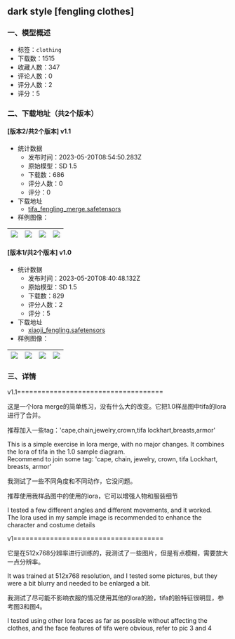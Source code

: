 ## dark style [fengling clothes]
### 一、模型概述

- 标签：`clothing`
- 下载数：1515
- 收藏人数：347
- 评论人数：0
- 评分人数：2
- 评分：5

### 二、下载地址（共2个版本）

#### [版本2/共2个版本] v1.1

- 统计数据
  - 发布时间：2023-05-20T08:54:50.283Z
  - 原始模型：SD 1.5
  - 下载数：686
  - 评分人数：0
  - 评分：0
- 下载地址
  - [tifa_fengling_merge.safetensors](https://civitai.com/api/download/models/75740)
- 样例图像：

| <img src="https://image.civitai.com/xG1nkqKTMzGDvpLrqFT7WA/60ee75b1-d62a-499f-9e8f-e449e7a9ee3c/width=450/847529.jpeg" /> | <img src="https://image.civitai.com/xG1nkqKTMzGDvpLrqFT7WA/fdf25fd5-86ce-4e20-95d1-b34f791a58ba/width=450/847531.jpeg" /> | <img src="https://image.civitai.com/xG1nkqKTMzGDvpLrqFT7WA/5134d0b8-c554-47cb-9643-52f3fdf6d3ae/width=450/847546.jpeg" /> | <img src="https://image.civitai.com/xG1nkqKTMzGDvpLrqFT7WA/53298593-5772-47b8-89be-54a91153cc34/width=450/847547.jpeg" /> |
| ---- | ---- | ---- | ---- |

#### [版本1/共2个版本] v1.0

- 统计数据
  - 发布时间：2023-05-20T08:40:48.132Z
  - 原始模型：SD 1.5
  - 下载数：829
  - 评分人数：2
  - 评分：5
- 下载地址
  - [xiaoji_fengling.safetensors](https://civitai.com/api/download/models/60195)
- 样例图像：

| <img src="https://image.civitai.com/xG1nkqKTMzGDvpLrqFT7WA/3f986771-4b4a-4f0c-4d48-8894293e2000/width=450/657233.jpeg" /> | <img src="https://image.civitai.com/xG1nkqKTMzGDvpLrqFT7WA/d22e4ee7-f51c-4baf-e9f9-a457ca102800/width=450/657357.jpeg" /> | <img src="https://image.civitai.com/xG1nkqKTMzGDvpLrqFT7WA/e3e7cd8a-d0b4-45a9-aa46-4fb6b1906700/width=450/657613.jpeg" /> | <img src="https://image.civitai.com/xG1nkqKTMzGDvpLrqFT7WA/e44c2a61-6663-472e-9857-8b971d137200/width=450/657614.jpeg" /> |
| ---- | ---- | ---- | ---- |


### 三、详情
<p>v1.1====================================</p><p>这是一个lora merge的简单练习，没有什么大的改变。它把1.0样品图中tifa的lora进行了合并。</p><p>推荐加入一些tag：'cape,chain,jewelry,crown,tifa lockhart,breasts,armor'</p><p>This is a simple exercise in lora merge, with no major changes. It combines the lora of tifa in the 1.0 sample diagram.<br />Recommend to join some tag: 'cape, chain, jewelry, crown, tifa Lockhart, breasts, armor'</p><p>我测试了一些不同角度和不同动作，它没问题。</p><p>推荐使用我样品图中的使用的lora，它可以增强人物和服装细节</p><p></p><p>I tested a few different angles and different movements, and it worked.<br />The lora used in my sample image is recommended to enhance the character and costume details</p><p></p><p></p><p>v1=====================================</p><p>它是在512x768分辨率进行训练的，我测试了一些图片，但是有点模糊，需要放大一点分辨率。</p><p>It was trained at 512x768 resolution, and I tested some pictures, but they were a bit blurry and needed to be enlarged a bit.</p><p></p><p>我测试了尽可能不影响衣服的情况使用其他的lora的脸，tifa的脸特征很明显，参考图3和图4。</p><p>I tested using other lora faces as far as possible without affecting the clothes, and the face features of tifa were obvious, refer to pic 3 and 4</p><p></p><p></p>